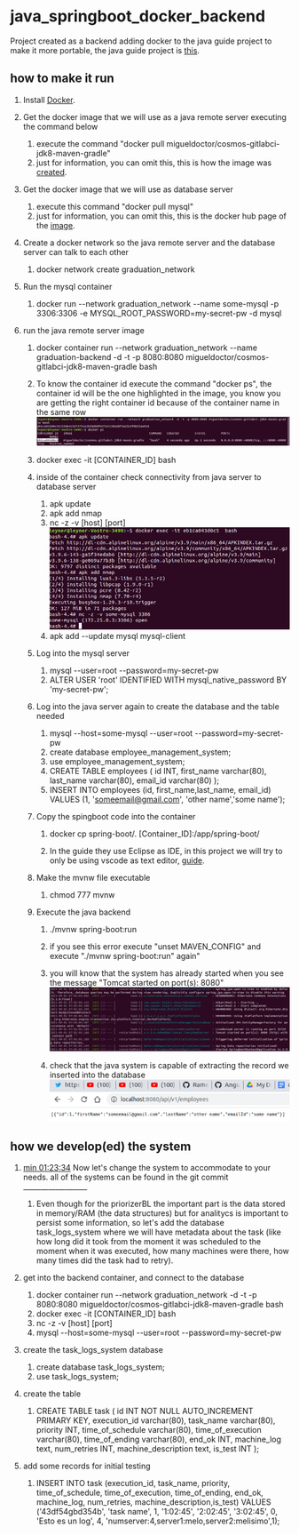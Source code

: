 # java_springboot_docker_backend
Project created as a backend adding docker to the java guide project to make it more portable, the java guide project is [this](https://www.youtube.com/watch?v=G46fjVzQ7BQ&amp;t=828s).

## how to make it run



1. Install [Docker](https://docs.docker.com/engine/install/).

2. Get the docker image that we will use as a java remote server executing the command below

    1. execute the command "docker pull migueldoctor/cosmos-gitlabci-jdk8-maven-gradle"
    2. just for information, you can omit this, this is how the image was [created](https://migueldoctor.medium.com/how-to-create-a-custom-docker-image-with-jdk8-maven-and-gradle-ddc90f41cee4).

3. Get the docker image that we will use as database server
    1. execute this command "docker pull mysql"
    2. just for information, you can omit this, this is the docker hub page of the [image](https://hub.docker.com/_/mysql).
4. Create a docker network so the java remote server and the database server can talk to each other
    1. docker network create graduation_network
5. Run the mysql container

    1. docker run --network graduation_network --name some-mysql -p 3306:3306 -e MYSQL_ROOT_PASSWORD=my-secret-pw -d mysql
6. run the java remote server image
    1. docker container run --network graduation_network --name graduation-backend -d -t -p 8080:8080 migueldoctor/cosmos-gitlabci-jdk8-maven-gradle bash
    2. To know the container id execute the command "docker ps", the container id will be the one highlighted in the image, you know you are getting the right container id because of the container name in the same row
     ![highlighted container id](img/highlighted_container_id.png)
    3. docker exec -it  [CONTAINER_ID] bash
    4. inside of the container check connectivity from java server to database server
        
        1. apk update
        2. apk add nmap
        3. nc -z -v [host] [port]
        ![open database port](img/open_database_port.png)
        4. apk add --update mysql mysql-client
    5. Log into the mysql server
        1. mysql --user=root --password=my-secret-pw
        2. ALTER USER 'root' IDENTIFIED WITH mysql_native_password BY 'my-secret-pw';
    6. Log into the java server again to create the database and the table needed
        1. mysql --host=some-mysql --user=root --password=my-secret-pw
        2. create database employee_management_system;
        3. use employee_management_system;
        4. CREATE TABLE employees (
    id             INT,
    first_name      varchar(80),
    last_name       varchar(80),
    email_id        varchar(80)
);
        5. INSERT INTO employees (id, first_name,last_name, email_id)
VALUES (1, 'someemail@gmail.com', 'other name','some name');

    7. Copy the spingboot  code into the container

        1.   docker cp spring-boot/.     [Container_ID]:/app/spring-boot/

        2. In the guide they use Eclipse as IDE, in this project we will try to only be using vscode as text editor, [guide](https://www.youtube.com/watch?v=G46fjVzQ7BQ&t=828s).
    8. Make the mvnw file executable
        1. chmod 777 mvnw
    9. Execute the java backend

        1. ./mvnw spring-boot:run
        2. if you see this error execute "unset MAVEN_CONFIG" and execute "./mvnw spring-boot:run" again"
        3. you will know that the system has already started when you see the message "Tomcat started on port(s): 8080" ![java system started](img/java_system_started.png)

        4. check that the java system is capable of extracting the record we inserted into the database
        ![working api](img/working_api.png)

## how we develop(ed) the system

1. [min 01:23:34](https://youtu.be/G46fjVzQ7BQ?t=5028) Now let's change the system to accommodate to your needs. all of the systems can be found in the git commit __________________

    1. Even though for the priorizerBL the important part is the data stored in memory/RAM (the data structures) but for analitycs is important to persist some information, so let's add the database task_logs_system where we will have metadata about the task (like how long did it took from the moment it was scheduled to the moment when it was executed, how many machines were there, how many times did the task had to retry).

2. get into the backend container, and connect to the database
    1.  docker container run --network graduation_network -d -t -p 8080:8080 migueldoctor/cosmos-gitlabci-jdk8-maven-gradle bash
    2.  docker exec -it  [CONTAINER_ID] bash
    3.  nc -z -v [host] [port]
    4.  mysql --host=some-mysql --user=root --password=my-secret-pw
3. create the task_logs_system database 
    1.  create database task_logs_system;
    2.  use task_logs_system;
4. create the table
    1.  CREATE TABLE task (
    id                      INT NOT NULL AUTO_INCREMENT PRIMARY KEY,
    execution_id            varchar(80),
    task_name               varchar(80),
    priority                INT,
    time_of_schedule        varchar(80),
    time_of_execution       varchar(80),
    time_of_ending          varchar(80),
    end_ok                  INT,
    machine_log             text,
    num_retries             INT,
    machine_description     text,
    is_test                 INT
);
5. add some records for initial testing
    1. INSERT INTO task (execution_id, task_name, priority, time_of_schedule, time_of_execution, time_of_ending, end_ok, machine_log, num_retries, machine_description,is_test)
VALUES ('43df54gbd354b', 'task name', 1, '1:02:45', '2:02:45', '3:02:45', 0, 'Esto es un log', 4, 'numserver:4,server1:melo,server2:melisimo',1);



